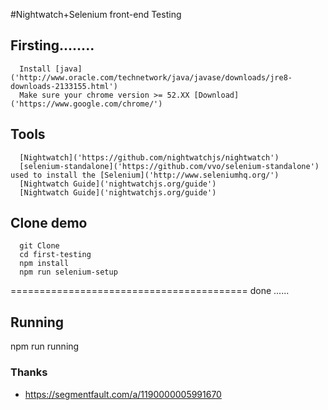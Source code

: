 #Nightwatch+Selenium front-end Testing

## Firsting........
```
  Install [java]('http://www.oracle.com/technetwork/java/javase/downloads/jre8-downloads-2133155.html')
  Make sure your chrome version >= 52.XX [Download]('https://www.google.com/chrome/')
```
## Tools
```
  [Nightwatch]('https://github.com/nightwatchjs/nightwatch')
  [selenium-standalone]('https://github.com/vvo/selenium-standalone') used to install the [Selenium]('http://www.seleniumhq.org/')
  [Nightwatch Guide]('nightwatchjs.org/guide')
  [Nightwatch Guide]('nightwatchjs.org/guide')
```
## Clone demo
```
  git Clone
  cd first-testing
  npm install
  npm run selenium-setup
```
=========================================  done ......

## Running
  npm run running

### Thanks
- https://segmentfault.com/a/1190000005991670
